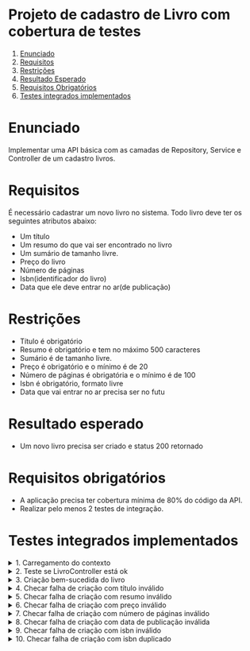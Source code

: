 # Projeto de cadastro de Livro com cobertura de testes

1. [Enunciado](#enunciado)
2. [Requisitos](#requisitos)
3. [Restrições](#restricoes)
4. [Resultado Esperado](#resultadoesperado)
5. [Requisitos Obrigatórios](#requisitosobrigatorios)
6. [Testes integrados implementados](#testesintegradosimplementados)

# Enunciado <a id="enunciado"></a>

Implementar uma API básica com as camadas de Repository, Service e Controller de um cadastro livros.

# Requisitos <a id="requisitos"></a>

É necessário cadastrar um novo livro no sistema.
Todo livro deve ter os seguintes atributos abaixo:

* Um título
* Um resumo do que vai ser encontrado no livro
* Um sumário de tamanho livre.
* Preço do livro
* Número de páginas
* Isbn(identificador do livro)
* Data que ele deve entrar no ar(de publicação)

# Restrições <a id="restricoes"></a>


* Título é obrigatório
* Resumo é obrigatório e tem no máximo 500 caracteres
* Sumário é de tamanho livre.
* Preço é obrigatório e o mínimo é de 20
* Número de páginas é obrigatória e o mínimo é de 100
* Isbn é obrigatório, formato livre
* Data que vai entrar no ar precisa ser no futu


# Resultado esperado <a id="resultadoesperado"></a>


* Um novo livro precisa ser criado e status 200 retornado

# Requisitos obrigatórios <a id="requisitosobrigatorios"></a>

* A aplicação precisa ter cobertura mínima de 80% do código da API.
* Realizar pelo menos 2 testes de integração.

# Testes integrados implementados <a id="testesintegradosimplementados"></a>
<details>
  <summary>1. Carregamento do contexto</summary>
  <h5>Objetivo</h5>
  <ul>
    <li>Checar se contexto da aplicação foi carregado</li>
  </ul>
  <h5>Código</h5>

  ```java
    @Test
    public void carregouContexto(){
        Assertions.assertTrue(controller != null);
    }
  ```
</details>

<details>
  <summary>2. Teste se LivroController está ok</summary>
  <h5>Objetivo</h5>
  <ul>
    <li>Checar se o LivroController está ativo</li>
  </ul>
  <h5>Código</h5>

  ```java
    @Test
    public void testeOk() throws Exception{
        this.mockMvc
                .perform(MockMvcRequestBuilders.get("/livro"))
                .andDo(MockMvcResultHandlers.print())
                .andExpect(MockMvcResultMatchers.status().isOk());
    }
  ```
</details>

<details>
  <summary>3. Criação bem-sucedida do livro</summary>
  <h5>Objetivo</h5>
  <ul>
    <li>Checar se é possível a criação bem-sucedida de 1 livro</li>
  </ul>
  <h5>Código</h5>

  ```java
    @Test
    public void criarLivroComSucesso() throws Exception{
        LivroDto livroDto = new LivroDto();

        livroDto.setTitulo("Teste");
        livroDto.setResumo("Resumo do livro");
        livroDto.setSumario("Sumario");
        livroDto.setPreco(20.00);
        livroDto.setPaginas(100);
        livroDto.setIsbn("978-6559871121");
        livroDto.setDataPublicacao(Date.valueOf(LocalDate.now().plusDays(1)));

        ObjectMapper mapper = new ObjectMapper();
        String json = mapper.writeValueAsString(livroDto);

        this.mockMvc
                .perform(MockMvcRequestBuilders.post("/livro")
                        .contentType(MediaType.APPLICATION_JSON)
                        .content(json)
                )
                .andDo(MockMvcResultHandlers.print())
                .andExpect(MockMvcResultMatchers.status().isOk());
        LivroEntity livro = repository.findByIsbn("978-6559871121");

        Assertions.assertEquals("Teste", livro.getTitulo());
        Assertions.assertEquals("Resumo do livro", livro.getResumo());
        Assertions.assertEquals("Sumario", livro.getSumario());
        Assertions.assertEquals(20.00, livro.getPreco());
        Assertions.assertEquals(100, livro.getPaginas());
        Assertions.assertEquals("978-6559871121", livro.getIsbn());
        Assertions.assertEquals(Date.valueOf(LocalDate.now().plusDays(1)), livro.getDataPublicacao());

    }
  ```
</details>

<details>
  <summary>4. Checar falha de criação com título inválido</summary>
  <h5>Objetivo</h5>
  <ul>
    <li>Checar se a aplicação rejeita a criação de um livro com 'título' inválido</li>
  </ul>
  <h5>Código</h5>

  ```java
    @Test
    public void criarLivroTituloInvalidoComFalha() throws Exception{
      LivroDto livro1 = new LivroDto();

      livro1.setTitulo("");
      livro1.setResumo("Resumo do livro");
      livro1.setSumario("Sumario");
      livro1.setPreco(20.00);
      livro1.setPaginas(100);
      livro1.setIsbn("978-6559871122");
      livro1.setDataPublicacao(Date.valueOf(LocalDate.now().plusDays(1)));

      ObjectMapper mapper = new ObjectMapper();
      String json = mapper.writeValueAsString(livro1);

      this.mockMvc
            .perform(MockMvcRequestBuilders.post("/livro")
                    .contentType(MediaType.APPLICATION_JSON)
                    .content(json)
            )
            .andDo(MockMvcResultHandlers.print())
            .andExpect(MockMvcResultMatchers.status().is4xxClientError());
    }
  ```
</details>

<details>
  <summary>5. Checar falha de criação com resumo inválido</summary>
  <h5>Objetivo</h5>
  <ul>
    <li>Checar se aplicação rejeita criação de livro com resumo inválido</li>
  </ul>
  <h5>Código</h5>

  ```java
    @Test
    public void criarLivroResumoInvalidoComFalha() throws Exception{
        LivroDto livro1 = new LivroDto();

        livro1.setTitulo("Titulo");
        livro1.setResumo("testetestetestetestetestetestetestetestetestetestetestetestetestetestetestetestetestetestetes" +
                "tetestetestetestetestetestetestetestetestetestetestetestetestetestetestetestetestetestetestetesteteste" +
                "testetestetestetestetestetestetestetestetestetestetestetestetestetestetestetestetestetestetestetestete" +
                "stetestetestetestetestetestetestetestetestetestetestetestetestetestetestetestetestetestetestetestetes" +
                "tetestetestetestetestetestetestetestetestetestetestetestetestetestetestetestetestetestetesteteste" +
                "teste1");
        livro1.setSumario("Sumario");
        livro1.setPreco(20.00);
        livro1.setPaginas(100);
        livro1.setIsbn("978-6559871123");
        livro1.setDataPublicacao(Date.valueOf(LocalDate.now().plusDays(1)));

        ObjectMapper mapper = new ObjectMapper();
        String json = mapper.writeValueAsString(livro1);

        this.mockMvc
                .perform(MockMvcRequestBuilders.post("/livro")
                        .contentType(MediaType.APPLICATION_JSON)
                        .content(json)
                )
                .andDo(MockMvcResultHandlers.print())
                .andExpect(MockMvcResultMatchers.status().is4xxClientError());

    }
  ```
</details>

<details>
  <summary>6. Checar falha de criação com preço inválido</summary>
  <h5>Objetivo</h5>
  <ul>
    <li>Checar se aplicação rejeita livro com preço menor que o mínimo (20,00 reais) </li>
  </ul>
  <h5>Código</h5>

  ```java
    @Test
    public void criarLivroPrecoInvalidoComFalha() throws Exception{
        LivroDto livro1 = new LivroDto();

        livro1.setTitulo("Titulo");
        livro1.setResumo("teste");
        livro1.setSumario("Sumario");
        livro1.setPreco(19.99);
        livro1.setPaginas(100);
        livro1.setIsbn("978-6559871123");
        livro1.setDataPublicacao(Date.valueOf(LocalDate.now().plusDays(1)));

        ObjectMapper mapper = new ObjectMapper();
        String json = mapper.writeValueAsString(livro1);

        this.mockMvc
                .perform(MockMvcRequestBuilders.post("/livro")
                        .contentType(MediaType.APPLICATION_JSON)
                        .content(json)
                )
                .andDo(MockMvcResultHandlers.print())
                .andExpect(MockMvcResultMatchers.status().is4xxClientError());

    }
  ```
</details>

<details>
  <summary>7. Checar falha de criação com número de páginas inválido</summary>
  <h5>Objetivo</h5>
  <ul>
    <li>Checar se aplicação rejeita livro com menos páginas que o mínimo (100 páginas) </li>
  </ul>
  <h5>Código</h5>

  ```java
    @Test
    public void criarLivroPaginasInvalidoComFalha() throws Exception{
        LivroDto livro1 = new LivroDto();

        livro1.setTitulo("Titulo");
        livro1.setResumo("teste");
        livro1.setSumario("Sumario");
        livro1.setPreco(20.00);
        livro1.setPaginas(99);
        livro1.setIsbn("978-6559871123");
        livro1.setDataPublicacao(Date.valueOf(LocalDate.now().plusDays(1)));

        ObjectMapper mapper = new ObjectMapper();
        String json = mapper.writeValueAsString(livro1);

        this.mockMvc
                .perform(MockMvcRequestBuilders.post("/livro")
                        .contentType(MediaType.APPLICATION_JSON)
                        .content(json)
                )
                .andDo(MockMvcResultHandlers.print())
                .andExpect(MockMvcResultMatchers.status().is4xxClientError());

    }
  ```
</details>

<details>
  <summary>8. Checar falha de criação com data de publicação inválida</summary>
  <h5>Objetivo</h5>
  <ul>
    <li>Checar se aplicação rejeita criação de livro com data inválida (anterior ou igual à data de hoje)</li>
  </ul>
  <h5>Código</h5>

  ```java
    @Test
    public void criarLivroDataInvalidaComFalha() throws Exception{
        LivroDto livro1 = new LivroDto();

        livro1.setTitulo("Titulo");
        livro1.setResumo("teste");
        livro1.setSumario("Sumario");
        livro1.setPreco(20.00);
        livro1.setPaginas(100);
        livro1.setIsbn("978-6559871123");
        livro1.setDataPublicacao(Date.valueOf(LocalDate.now()));

        ObjectMapper mapper = new ObjectMapper();
        String json = mapper.writeValueAsString(livro1);

        this.mockMvc
                .perform(MockMvcRequestBuilders.post("/livro")
                        .contentType(MediaType.APPLICATION_JSON)
                        .content(json)
                )
                .andDo(MockMvcResultHandlers.print())
                .andExpect(MockMvcResultMatchers.status().is4xxClientError());

    }
  ```
</details>

<details>
  <summary>9. Checar falha de criação com isbn inválido</summary>
  <h5>Objetivo</h5>
  <ul>
    <li>Checar se aplicação rejeita criação de livro com ibsn inválido (nulo ou em branco)</li>
  </ul>
  <h5>Código</h5>

  ```java
    @Test
    public void criarLivroIsbnInvalidaComFalha() throws Exception{
      LivroDto livro1 = new LivroDto();

      livro1.setTitulo("Titulo");
      livro1.setResumo("teste");
      livro1.setSumario("Sumario");
      livro1.setPreco(20.00);
      livro1.setPaginas(100);
      livro1.setIsbn("");
      livro1.setDataPublicacao(Date.valueOf(LocalDate.now()));

      ObjectMapper mapper = new ObjectMapper();
      String json = mapper.writeValueAsString(livro1);

      this.mockMvc
      .perform(MockMvcRequestBuilders.post("/livro")
            .contentType(MediaType.APPLICATION_JSON)
            .content(json)
      )
      .andDo(MockMvcResultHandlers.print())
      .andExpect(MockMvcResultMatchers.status().is4xxClientError());

    }
  ```
</details>

<details>
  <summary>10. Checar falha de criação com isbn duplicado</summary>
  <h5>Objetivo</h5>
  <ul>
    <li>Checar se aplicação rejeita criação de livro com isbn já existente na base (isbn é um identificado único)</li>
  </ul>
  <h5>Código</h5>

  ```java
    @Test
    public void criarLivroIsbnRepetidoComFalha() throws Exception{
      LivroDto livro1 = new LivroDto();

      livro1.setTitulo("Titulo");
      livro1.setResumo("teste");
      livro1.setSumario("Sumario");
      livro1.setPreco(20.00);
      livro1.setPaginas(100);
      livro1.setIsbn("978-6559871125");
      livro1.setDataPublicacao(Date.valueOf(LocalDate.now().plusDays(1)));

      ObjectMapper mapper = new ObjectMapper();
      String json = mapper.writeValueAsString(livro1);

      repository.save(livroMapper.update(livro1));

      this.mockMvc
              .perform(MockMvcRequestBuilders.post("/livro")
                      .contentType(MediaType.APPLICATION_JSON)
                      .content(json)
              )
              .andDo(MockMvcResultHandlers.print())
              .andExpect(MockMvcResultMatchers.status().is4xxClientError());
    }
  ```
</details>